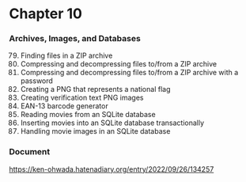 Chapter 10  
===============

### Archives, Images, and Databases  

79. Finding files in a ZIP archive  
80. Compressing and decompressing files to/from a ZIP archive  
81. Compressing and decompressing files to/from a ZIP archive with a password  
82. Creating a PNG that represents a national flag  
83. Creating verification text PNG images  
84. EAN-13 barcode generator  
85. Reading movies from an SQLite database  
86. Inserting movies into an SQLite database transactionally  
87. Handling movie images in an SQLite database  

### Document
https://ken-ohwada.hatenadiary.org/entry/2022/09/26/134257


